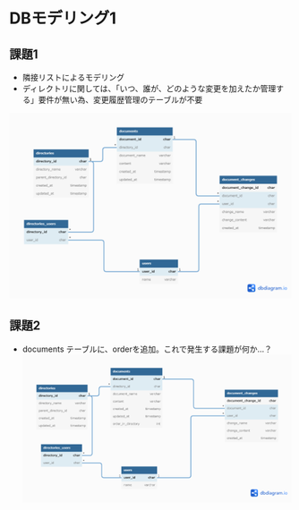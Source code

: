# DBモデリング1
## 課題1

* 隣接リストによるモデリング
* ディレクトリに関しては、「いつ、誰が、どのような変更を加えたか管理する」要件が無い為、変更履歴管理のテーブルが不要

![スキーマスケッチ_task1](No3_task1.png)

## 課題2
* documents テーブルに、orderを追加。これで発生する課題が何か…？
![スキーマスケッチ_task2](No3_task2.png)